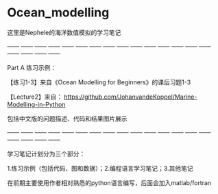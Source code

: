 # Ocean_modelling
这里是Nephele的海洋数值模拟的学习笔记

—— —— —— —— —— —— —— —— —— —— —— —— —— —— —— —— —— —— ——

Part A 练习示例：

【练习1-3】来自《Ocean Modelling for Beginners》的课后习题1-3

【Lecture2】来自：
https://github.com/JohanvandeKoppel/Marine-Modelling-in-Python

包括中文版的问题描述、代码和结果图片展示

—— —— —— —— —— —— —— —— —— —— —— —— —— —— —— —— —— —— ——

学习笔记计划分为三个部分：

  1.练习示例（包括代码、图和数据）；2.编程语言学习笔记；3.其他笔记

在前期主要使用作者相对熟悉的python语言编写，后面会加入matlab/fortran
